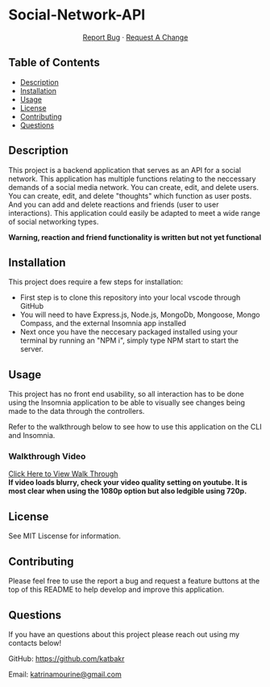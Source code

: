 # Social-Network-API

<p align="center">
    <a href="https://github.com/katbakr/Social-Network-API">Report Bug</a>
    ·
    <a href="https://github.com/katbakr/Social-Network-API">Request A Change</a>
  </p>
</div>
  
  ## Table of Contents
  * [Description](#description)
  * [Installation](#installation)
  * [Usage](#usage)
  * [License](#license)
  * [Contributing](#contributing)
  * [Questions](#questions)

  ## Description
   This project is a backend application that serves as an API for a social network. This application has multiple functions relating to the neccessary demands of a social media network. You can create, edit, and delete users. You can create, edit, and delete "thoughts" which function as user posts. And you can add and delete reactions and friends (user to user interactions). This application could easily be adapted to meet a wide range of social networking types. 


   **Warning, reaction and friend functionality is written but not yet functional**
  ## Installation
  This project does require a few steps for installation: 
  * First step is to clone this repository into your local vscode through GitHub 
  * You will need to have Express.js, Node.js, MongoDb, Mongoose, Mongo Compass, and the external Insomnia app installed 
  * Next once you have the neccesary packaged installed using your terminal by running an "NPM i", simply type NPM start to start the server.

  ## Usage
This project has no front end usability, so all interaction has to be done using the Insomnia application to be able to visually see changes being made to the data through the controllers. 

  Refer to the walkthrough below to see how to use this application on the CLI and Insomnia.

 
  ### Walkthrough Video
  [Click Here to View Walk Through](https://youtu.be/v7v1QtvgZDQ)    
  **If video loads blurry, check your video quality setting on youtube. It is most clear when using the 1080p option but also ledgible using 720p.**


## License
See MIT Liscense for information. 

  ## Contributing
  Please feel free to use the report a bug and request a feature buttons at the top of this README to help develop and improve this application.

  ## Questions
  If you have an questions about this project please reach out using my contacts below!
  
  GitHub: https://github.com/katbakr

  Email: katrinamourine@gmail.com


